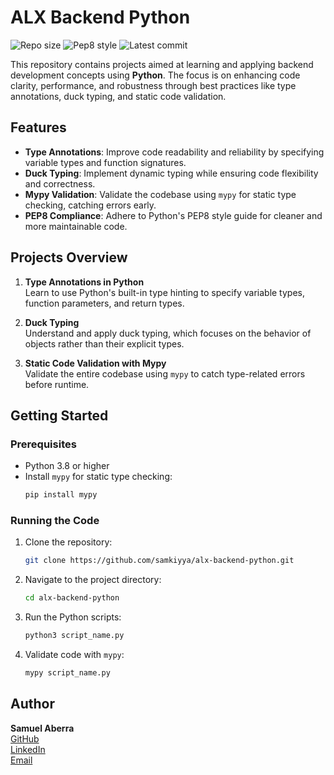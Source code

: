 # ALX Backend Python

![Repo size](https://img.shields.io/github/repo-size/samkiyya/alx-backend-python)
![Pep8 style](https://img.shields.io/badge/PEP8-style%20guide-purple?style=round-square)
![Latest commit](https://img.shields.io/github/last-commit/samkiyya/alx-backend-python/main?style=round-square)

This repository contains projects aimed at learning and applying backend development concepts using **Python**. The focus is on enhancing code clarity, performance, and robustness through best practices like type annotations, duck typing, and static code validation.

## Features

- **Type Annotations**: Improve code readability and reliability by specifying variable types and function signatures.
- **Duck Typing**: Implement dynamic typing while ensuring code flexibility and correctness.
- **Mypy Validation**: Validate the codebase using `mypy` for static type checking, catching errors early.
- **PEP8 Compliance**: Adhere to Python's PEP8 style guide for cleaner and more maintainable code.

## Projects Overview

1. **Type Annotations in Python**  
   Learn to use Python's built-in type hinting to specify variable types, function parameters, and return types.

2. **Duck Typing**  
   Understand and apply duck typing, which focuses on the behavior of objects rather than their explicit types.

3. **Static Code Validation with Mypy**  
   Validate the entire codebase using `mypy` to catch type-related errors before runtime.

## Getting Started

### Prerequisites

- Python 3.8 or higher
- Install `mypy` for static type checking:
  ```bash
  pip install mypy
  ```

### Running the Code

1. Clone the repository:
   ```bash
   git clone https://github.com/samkiyya/alx-backend-python.git
   ```
2. Navigate to the project directory:
   ```bash
   cd alx-backend-python
   ```
3. Run the Python scripts:
   ```bash
   python3 script_name.py
   ```
4. Validate code with `mypy`:
   ```bash
   mypy script_name.py
   ```

## Author

**Samuel Aberra**  
[GitHub](https://github.com/samkiyya)  
[LinkedIn](https://linkedin.com/in/samkiyya)  
[Email](mailto:samuelabera523@gmail.com)
